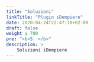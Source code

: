 ```yaml
---
title: "Soluzioni"
linkTitle: "Plugin iDempiere"
date: 2020-04-24T22:47:10+02:00
draft: false
weight : 700
pre: "<b>5. </b>"
description: >
    Soluzioni iDempiere
---
```



